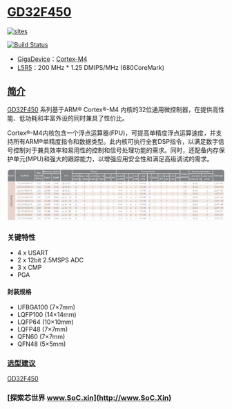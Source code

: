 ﻿# [GD32F450](https://github.com/SoCXin/GD32F450)

[![sites](http://182.61.61.133/link/resources/SoC.png)](http://www.SoC.Xin)

[![Build Status](https://github.com/SoCXin/GD32F450/workflows/src/badge.svg)](https://github.com/SoCXin/GD32F450/actions/workflows/src.yml)

* [GigaDevice](https://www.gigadevice.com/zh-hans)：[Cortex-M4](https://github.com/SoCXin/Cortex)
* [L5R5](https://github.com/SoCXin/Level)：200 MHz * 1.25 DMIPS/MHz (680CoreMark)

## [简介](https://github.com/SoCXin/GD32F450/wiki)

[GD32F450](https://github.com/SoCXin/GD32F450) 系列基于ARM® Cortex®-M4 内核的32位通用微控制器，在提供高性能、低功耗和丰富外设的同时兼具了性价比。

Cortex®-M4内核包含一个浮点运算器(FPU)，可提高单精度浮点运算速度，并支持所有ARM®单精度指令和数据类型。此内核可执行全套DSP指令，以满足数字信号控制对于兼具效率和易用性的控制和信号处理功能的需求。同时，还配备内存保护单元(MPU)和强大的跟踪能力，以增强应用安全性和满足高级调试的需求。

[![sites](docs/GD32F450.png)](https://www.gigadevice.com/zh-hans/products/microcontrollers/gd32/arm-cortex-m4/?fwp_processor_type=cortex-m4&fwp_microcontrollers_product_series=gd32f450)

### 关键特性

* 4 x USART
* 2 x 12bit 2.5MSPS ADC
* 3 x CMP
* PGA

#### 封装规格

* UFBGA100 (7×7mm)
* LQFP100 (14×14mm)
* LQFP64 (10×10mm)
* LQFP48 (7×7mm)
* QFN60 (7×7mm)
* QFN48 (5×5mm)

### [选型建议](https://github.com/SoCXin)

[GD32F450](https://github.com/SoCXin/GD32F450)

### [探索芯世界 www.SoC.xin](http://www.SoC.Xin)
